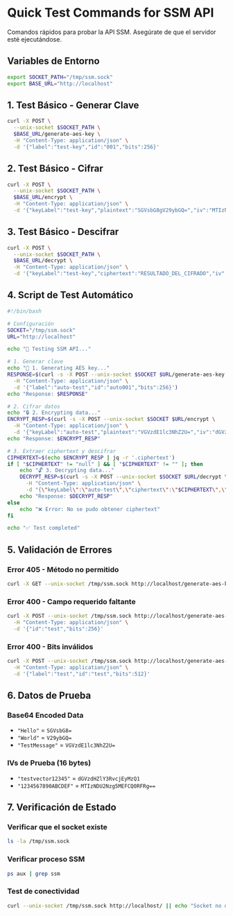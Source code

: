 # Quick Test Commands for SSM API

Comandos rápidos para probar la API SSM. Asegúrate de que el servidor esté ejecutándose.

## Variables de Entorno

```bash
export SOCKET_PATH="/tmp/ssm.sock"
export BASE_URL="http://localhost"
```

## 1. Test Básico - Generar Clave

```bash
curl -X POST \
  --unix-socket $SOCKET_PATH \
  $BASE_URL/generate-aes-key \
  -H "Content-Type: application/json" \
  -d '{"label":"test-key","id":"001","bits":256}'
```

## 2. Test Básico - Cifrar

```bash
curl -X POST \
  --unix-socket $SOCKET_PATH \
  $BASE_URL/encrypt \
  -H "Content-Type: application/json" \
  -d '{"keyLabel":"test-key","plaintext":"SGVsbG8gV29ybGQ=","iv":"MTIzNDU2Nzg5MEFCQ0RFRg=="}'
```

## 3. Test Básico - Descifrar

```bash
curl -X POST \
  --unix-socket $SOCKET_PATH \
  $BASE_URL/decrypt \
  -H "Content-Type: application/json" \
  -d '{"keyLabel":"test-key","ciphertext":"RESULTADO_DEL_CIFRADO","iv":"MTIzNDU2Nzg5MEFCQ0RFRg=="}'
```

## 4. Script de Test Automático

```bash
#!/bin/bash

# Configuración
SOCKET="/tmp/ssm.sock"
URL="http://localhost"

echo "🔧 Testing SSM API..."

# 1. Generar clave
echo "📝 1. Generating AES key..."
RESPONSE=$(curl -s -X POST --unix-socket $SOCKET $URL/generate-aes-key \
  -H "Content-Type: application/json" \
  -d '{"label":"auto-test","id":"auto001","bits":256}')
echo "Response: $RESPONSE"

# 2. Cifrar datos
echo "🔒 2. Encrypting data..."
ENCRYPT_RESP=$(curl -s -X POST --unix-socket $SOCKET $URL/encrypt \
  -H "Content-Type: application/json" \
  -d '{"keyLabel":"auto-test","plaintext":"VGVzdE1lc3NhZ2U=","iv":"dGVzdGl2ZWN0b3IxMjM0NQ=="}')
echo "Response: $ENCRYPT_RESP"

# 3. Extraer ciphertext y descifrar
CIPHERTEXT=$(echo $ENCRYPT_RESP | jq -r '.ciphertext')
if [ "$CIPHERTEXT" != "null" ] && [ "$CIPHERTEXT" != "" ]; then
    echo "🔓 3. Decrypting data..."
    DECRYPT_RESP=$(curl -s -X POST --unix-socket $SOCKET $URL/decrypt \
      -H "Content-Type: application/json" \
      -d "{\"keyLabel\":\"auto-test\",\"ciphertext\":\"$CIPHERTEXT\",\"iv\":\"dGVzdGl2ZWN0b3IxMjM0NQ==\"}")
    echo "Response: $DECRYPT_RESP"
else
    echo "❌ Error: No se pudo obtener ciphertext"
fi

echo "✅ Test completed"
```

## 5. Validación de Errores

### Error 405 - Método no permitido
```bash
curl -X GET --unix-socket /tmp/ssm.sock http://localhost/generate-aes-key
```

### Error 400 - Campo requerido faltante
```bash
curl -X POST --unix-socket /tmp/ssm.sock http://localhost/generate-aes-key \
  -H "Content-Type: application/json" \
  -d '{"id":"test","bits":256}'
```

### Error 400 - Bits inválidos
```bash
curl -X POST --unix-socket /tmp/ssm.sock http://localhost/generate-aes-key \
  -H "Content-Type: application/json" \
  -d '{"label":"test","id":"test","bits":512}'
```

## 6. Datos de Prueba

### Base64 Encoded Data
- `"Hello"` = `SGVsbG8=`
- `"World"` = `V29ybGQ=`
- `"TestMessage"` = `VGVzdE1lc3NhZ2U=`

### IVs de Prueba (16 bytes)
- `"testvector12345"` = `dGVzdHZlY3RvcjEyMzQ1`
- `"1234567890ABCDEF"` = `MTIzNDU2Nzg5MEFCQ0RFRg==`

## 7. Verificación de Estado

### Verificar que el socket existe
```bash
ls -la /tmp/ssm.sock
```

### Verificar proceso SSM
```bash
ps aux | grep ssm
```

### Test de conectividad
```bash
curl --unix-socket /tmp/ssm.sock http://localhost/ || echo "Socket no disponible"
```